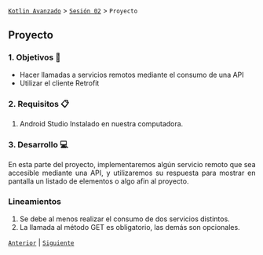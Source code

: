 [`Kotlin Avanzado`](../../Readme.md) > [`Sesión 02`](../Readme.md) > `Proyecto`

## Proyecto

<div style="text-align: justify;">

### 1. Objetivos :dart:

- Hacer llamadas a servicios remotos mediante el consumo de una API
- Utilizar el cliente Retrofit

### 2. Requisitos :clipboard:

1. Android Studio Instalado en nuestra computadora.


### 3. Desarrollo :computer:

En esta parte del proyecto, implementaremos algún servicio remoto que sea accesible mediante una API, y utilizaremos su respuesta para mostrar en pantalla un listado de elementos o algo afin al proyecto. 



### Lineamientos

1. Se debe al menos realizar el consumo de dos servicios distintos.
2. La llamada al método GET es obligatorio, las demás son opcionales.

[`Anterior`](../Reto-03) | [`Siguiente`](../Postwork/Readme.md)

</div>

